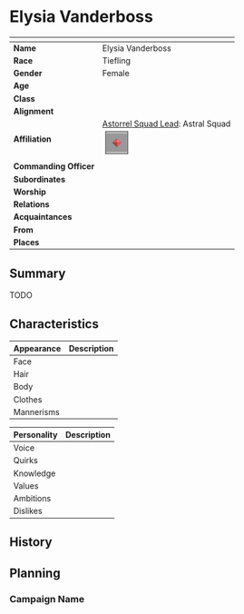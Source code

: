 # Elysia Vanderboss

| []() | |
| --- | --- |
| **Name** | Elysia Vanderboss |
| **Race** | Tiefling |
| **Gender** | Female |
| **Age** | |
| **Class** | |
| **Alignment** | |
| **Affiliation** | [Astorrel Squad Lead](../civilisations/kingdom-of-astor/organisations/astorrel/ranks/3-squad-lead.md): Astral Squad<br /><img src="../../images/ranks/astorrel-3-squad-lead.png" height="50" /> |
| **Commanding Officer** | | *Delete if not military*
| **Subordinates** | | *Delete if not military*
| **Worship** | |
| **Relations** | |
| **Acquaintances** | |
| **From** | |
| **Places** | |

## Summary

TODO

## Characteristics

| Appearance | Description |
| --- | --- |
| Face | |
| Hair | |
| Body | |
| Clothes | |
| Mannerisms | |

| Personality | Description |
| --- | --- |
| Voice | |
| Quirks | |
| Knowledge | |
| Values | |
| Ambitions | |
| Dislikes | |

## History

## Planning

### Campaign Name
